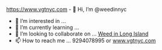 https://www.vgtnyc.com - 👋 Hi, I’m @weedinnyc
- 👀 I’m interested in ...
- 🌱 I’m currently learning ...
- 💞️ I’m looking to collaborate on ...  <a href="https://www.vgtnyc.com">Weed in Long Island</a>
- 📫 How to reach me ... 9294078995 or www.vgtnyc.com

<!---
weedinnyc/weedinnyc is a ✨ special ✨ repository because its `README.md` (this file) appears on your GitHub profile.
You can click the Preview link to take a look at your changes.
--->
